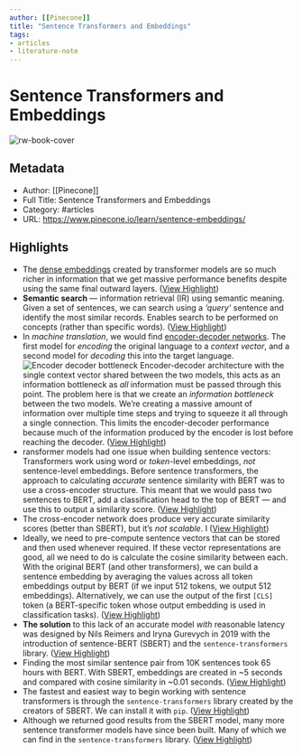```yaml
---
author: [[Pinecone]]
title: "Sentence Transformers and Embeddings"
tags: 
- articles
- literature-note
---
```

# Sentence Transformers and Embeddings

![rw-book-cover](https://www.pinecone.io/images/sentence-embeddings-1.jpg)

## Metadata
- Author: [[Pinecone]]
- Full Title: Sentence Transformers and Embeddings
- Category: #articles
- URL: https://www.pinecone.io/learn/sentence-embeddings/

## Highlights
- The [dense embeddings](https://www.pinecone.io/learn/dense-vector-embeddings-nlp/) created by transformer models are so much richer in information that we get massive performance benefits despite using the same final outward layers. ([View Highlight](https://read.readwise.io/read/01gt9v4q1vjr6f309nen6rfy4t))
- **Semantic search** — information retrieval (IR) using semantic meaning. Given a set of sentences, we can search using a *‘query’* sentence and identify the most similar records. Enables search to be performed on concepts (rather than specific words). ([View Highlight](https://read.readwise.io/read/01gt9v5001d24g4em7ggwtb35r))
- In *machine translation*, we would find [encoder-decoder networks](https://machinelearningmastery.com/encoder-decoder-recurrent-neural-network-models-neural-machine-translation/). The first model for *encoding* the original language to a *context vector*, and a second model for *decoding* this into the target language.
  ![Encoder decoder bottleneck](https://d33wubrfki0l68.cloudfront.net/68304720e137ea713a3e69c2a6b4c330ad2e9ebd/2d043/images/sentence-embeddings-2.jpg) Encoder-decoder architecture with the single context vector shared between the two models, this acts as an information bottleneck as *all* information must be passed through this point.
  The problem here is that we create an *information bottleneck* between the two models. We’re creating a massive amount of information over multiple time steps and trying to squeeze it all through a single connection. This limits the encoder-decoder performance because much of the information produced by the encoder is lost before reaching the decoder. ([View Highlight](https://read.readwise.io/read/01gt9v60ggr0ywdre2qrynnaqf))
- ransformer models had one issue when building sentence vectors: Transformers work using word or *token*-level embeddings, *not* sentence-level embeddings.
  Before sentence transformers, the approach to calculating *accurate* sentence similarity with BERT was to use a cross-encoder structure. This meant that we would pass two sentences to BERT, add a classification head to the top of BERT — and use this to output a similarity score. ([View Highlight](https://read.readwise.io/read/01gt9va9dadn748r0dh2jnef1p))
- The cross-encoder network does produce very accurate similarity scores (better than SBERT), but it’s *not scalable*. I ([View Highlight](https://read.readwise.io/read/01gt9vaj4ene20ryca3fh3skhf))
- Ideally, we need to pre-compute sentence vectors that can be stored and then used whenever required. If these vector representations are good, all we need to do is calculate the cosine similarity between each.
  With the original BERT (and other transformers), we can build a sentence embedding by averaging the values across all token embeddings output by BERT (if we input 512 tokens, we output 512 embeddings). Alternatively, we can use the output of the first `[CLS]` token (a BERT-specific token whose output embedding is used in classification tasks). ([View Highlight](https://read.readwise.io/read/01gt9vbdbq5bspmxyy77dj3sg4))
- **The solution** to this lack of an accurate model *with* reasonable latency was designed by Nils Reimers and Iryna Gurevych in 2019 with the introduction of sentence-BERT (SBERT) and the `sentence-transformers` library. ([View Highlight](https://read.readwise.io/read/01gt9vby1e7h8sdky900gbp2kx))
- Finding the most similar sentence pair from 10K sentences took 65 hours with BERT. With SBERT, embeddings are created in ~5 seconds and compared with cosine similarity in ~0.01 seconds. ([View Highlight](https://read.readwise.io/read/01gt9vckjemv9b3ft51cv4hdbc))
- The fastest and easiest way to begin working with sentence transformers is through the `sentence-transformers` library created by the creators of SBERT. We can install it with `pip`. ([View Highlight](https://read.readwise.io/read/01gt9vgymnfj7zc7st7xhqat4e))
- Although we returned good results from the SBERT model, many more sentence transformer models have since been built. Many of which we can find in the `sentence-transformers` library. ([View Highlight](https://read.readwise.io/read/01gt9vhxqr46jhyjgr8mb83s16))
